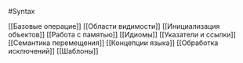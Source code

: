 #Syntax

[[Базовые операцие]]
[[Области видимости]]
[[Инициализация объектов]]
[[Работа с памятью]]
[[Идиомы]]
[[Указатели и ссылки]]
[[Семантика перемещения]]
[[Концепции языка]]
[[Обработка исключений]]
[[Шаблоны]]

